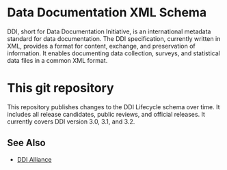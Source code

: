 # Data Documentation XML Schema
DDI, short for Data Documentation Initiative, is an international metadata standard for data documentation. 
The DDI specification, currently written in XML, provides a format for content, exchange, and preservation of information.
It enables documenting data collection, surveys, and statistical data files in a common XML format.

# This git repository
This repository publishes changes to the DDI Lifecycle schema over time. It includes all release 
candidates, public reviews, and official releases. It currently covers DDI version 3.0, 3.1, and 3.2.

## See Also
* [DDI Alliance](http://www.ddialliance.org)